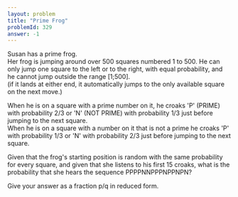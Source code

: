 ```yaml
---
layout: problem
title: "Prime Frog"
problemId: 329
answer: -1
---
```

Susan has a prime frog.  
 Her frog is jumping around over 500 squares numbered 1 to 500. He can only jump one square to the left or to the right, with equal probability, and he cannot jump outside the range [1;500].  
(if it lands at either end, it automatically jumps to the only available square on the next move.)

 When he is on a square with a prime number on it, he croaks 'P' (PRIME) with probability 2/3 or 'N' (NOT PRIME) with probability 1/3 just before jumping to the next square.  
 When he is on a square with a number on it that is not a prime he croaks 'P' with probability 1/3 or 'N' with probability 2/3 just before jumping to the next square.

 Given that the frog's starting position is random with the same probability for every square, and given that she listens to his first 15 croaks, what is the probability that she hears the sequence PPPPNNPPPNPPNPN?

 Give your answer as a fraction p/q in reduced form. 